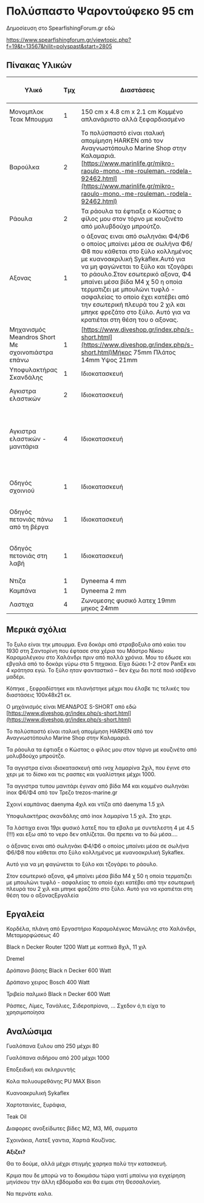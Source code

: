 # Πολύσπαστο Ψαροντούφεκο  95 cm
Δημοσίευση στο SpearfishingForum.gr εδώ

https://www.spearfishingforum.gr/viewtopic.php?f=19&t=13567&hilit=polyspast&start=2805



## Πίνακας Υλικών

| **Υλικό** | **Τμχ** | **Διαστάσεις**|** Ενδεικτική τιμή Παρατηρήσεις** |
| --- | --- | --- | --- |
| Μονομπλοκ Τεακ Μπουρμα | 1 | 150 cm x 4.8 cm  x 2.1 cm Κομμένο απλανάριστο αλλά ξεφαρδιασμένο | Δώρο του Μαστρο-Νίκου Καραμολέγκου |
| Βαρούλκα               | 2 | Το πολύσπαστό είναι ιταλική απομίμηση HARKEN από τον Αναγνωστόπουλο Marine Shop στην Καλαμαριά.[https://www.marinlife.gr/mikro-raoulo-mono.-me-rouleman.-rodela-92462.html](https://www.marinlife.gr/mikro-raoulo-mono.-me-rouleman.-rodela-92462.html) | 2 χ 5 = 10 Ε |
| Ράουλα                 | 2 | Τα ράουλα τα έφτιαξε ο Κώστας ο φίλος μου στον τόρνο με κουζινέτο από μολυβδούχο μπρούτζο. | 0 |
| Αξονας                 | 1 | ο άξονας ειναι από σωληνάκι Φ4/Φ6 ο οποίος μπαίνει μέσα σε σωλήνα Φ6/Φ8 που κάθεται στο ξύλο κολλημένος με κυανοακριλική Sykaflex.Αυτό για να μη φαγώνεται το ξύλο και τζογάρει το ράουλο.Στον εσωτερικό αξονα, Φ4 μπαίνει μέσα βίδα Μ4 χ 50 η οποία τερματιζει με μπουλώνι τυφλό - ασφαλείας το οποίο έχει κατέβει από την εσωτερική πλευρά του 2 χιλ και μπηκε φρεζάτο στο ξύλο. Αυτό για να κρατιέται στη θέση του ο αξονας. |
| Μηχανισμός Meandros Short Με σχοινοπιάστρα επάνω | 1 | [https://www.diveshop.gr/index.php/s-short.html](https://www.diveshop.gr/index.php/s-short.html)Μήκος 75mm Πλάτος 14mm Υψος 21mm | Meandros - S SHORT49.5 Ε |
| Υποφυλακτήρας Σκανδάλης | 1 | Ιδιοκατασκευή |
 | Αγκιστρα ελαστικών | 2 | Ιδιοκατασκευή | Inox 316LΜπουλόνι Μ4 χ4|
| Αγκιστρα ελαστικών - μανιτάρια | 4 | Ιδιοκατασκευή | Inox 316L Μπουλόνι Μ2 χ42 Ροδελες πάνω κατω1 Σωληνάκι ινοξ Φ4/Φ6 από τον Τρεζο trezos-marine.gr |
| Οδηγός σχοινιού | 1 | Ιδιοκατασκευή | Inox 316L Μπουλόνι Μ2χ8 με κατάλληλη διαμορφωση |
| Οδηγός πετονιάς πάνω από τη βέργα | 1 | Ιδιοκατασκευή | Inox 316 LΜπουλόνι Μ2χ8 με κατάλληλη διαμορφωση |
| Οδηγός πετονιάς στη λαβή | 1 | Ιδιοκατασκευή | Inox 316L Μπουλόνι Μ2χ8με κατάλληλη διαμορφωση |
| Ντιζα | 1 | Dyneema 4 mm | trezos-marine.gr |
| Καμπάνα | 1 | Dyneema 2 mm | trezos-marine.gr |
| Λαστιχα | 4 | Ζωνομεσης φυσικό λατεχ 19mm μηκος 24mm | Ψαλιδιές από Dyneema 2 |

## Μερικά σχόλια


To ξυλο είναι τηκ μπουρμα. Ενα δοκάρι από στραβοξυλο από καίκι του 1930 στη Σαντορίνη που έφτασε στα χέρια του Μάστρο Νίκου Καραμολέγκου στο Χαλάνδρι πριν από πολλά χρόνια. Μου το έδωσε και εβγαλά από το δοκάρι γύρω στα 5 πηχακια. Είχα δώσει 1-2 στον PanEx και 4 κράτησα εγώ. Το ξύλο ηταν φανταστικό – δεν έχω δει ποτέ ποιό ισόβενο μαδέρι.


Κόπηκε , ξεφραδίστηκε και πλανήστηκε μέχρι που έλαβε τις τελικές του διαστάσεις 100x48x21 εκ.


Ο μηχάνισμός είναι ΜΕΑΝΔΡΟΣ S-SHORT από εδώ [https://www.diveshop.gr/index.php/s-short.html](https://www.diveshop.gr/index.php/s-short.html)


Το πολύσπαστό είναι ιταλική απομίμηση HARKEN από τον Αναγνωστόπουλο Marine Shop στην Καλαμαριά.


Τα ράουλα τα έφτιαξε ο Κώστας ο φίλος μου στον τόρνο με κουζινέτο από μολυβδούχο μπρούτζο.


Τα αγγιστρα είναι ιδιοκατασκευή από ινοχ λαμαρίνα 2χιλ, που έγινε στο χερι με το δίσκο και τις ρασπες και γυαλίστηκε μέχρι 1000.


Τα αγγιστρα τυπου μανιτάρι έγιναν από βίδα Μ4 και κομμένο σωληνάκι inox Φ6/Φ4 από τον Τρεζο trezos-marine.gr


Σχοινί καμπάνας daenyma 4χιλ και ντίζα από daenyma 1.5 χιλ


Υποφυλακτήρας σκανδάλης από inox λαμαρίνα 1.5 χιλ. Στο χερι.


Τα λάστιχα ειναι 19ρι φυσικό λατεξ που τα εβαλα με συντελεστη 4 με 4.5 (!!!) και εξω από το νερο δεν οπλίζεται. Θα πρεπει να το δώ μέσα....


ο άξονας ειναι από σωληνάκι Φ4/Φ6 ο οποίος μπαίνει μέσα σε σωλήνα Φ6/Φ8 που κάθεται στο ξύλο κολλημένος με κυανοακριλική Sykaflex.


Αυτό για να μη φαγώνεται το ξύλο και τζογάρει το ράουλο.


Στον εσωτερικό αξονα, φ4 μπαίνει μέσα βίδα Μ4 χ 50 η οποία τερματιζει με μπουλώνι τυφλό - ασφαλείας το οποίο έχει κατέβει από την εσωτερική πλευρά του 2 χιλ και μπηκε φρεζάτο στο ξύλο. Αυτό για να κρατιέται στη θέση του ο αξοναςΕργαλεία




## Εργαλεία

Κορδέλα, πλάνη από Εργαστήριο Καραμολέγκος Μανώλης στο Χαλάνδρι, Μεταμορφώσεως 40

Black n Decker Router 1200 Watt με κοπτικά 8χιλ, 11 χιλ

Dremel

Δράπανο βάσης Black n Decker 600 Watt

Δράπανο χειρος Bosch 400 Watt

Τριβείο παλμικό Black n Decker 600 Watt

Ράσπες, Λίμες, Τανάλιες, Σιδεροπρίονα, ... Σχεδον ό,τι είχα το χρησιμοποίησα

## Αναλώσιμα

Γυαλόπανα ξυλου από 250 μέχρι 80

Γυαλόπανα σιδήρου από 200 μέχρι 1000

Εποξειδική και σκληρυντής

Κολα πολυουρεθάνης PU MAX Bison

Κυανοακρυλική Sykaflex

Χαρτοταινίες, ξυράφια,

Teak Oil

Διαφορες ανοξείδωτες βίδες Μ2, Μ3, Μ6, συρματα

Σχοινάκια, Λατεξ γαντια, Χαρτιά Κουζίνας.

**Αξιζει?**

Θα το δούμε, αλλά μέχρι στιγμής χαρηκα πολύ την κατασκευή.

Κριμα που δε μπορώ να το δοκιμάσω τώρα γιατί μπαίνω για εγχείρηση μηνίσκου την άλλη εβδομαδα και θα ειμαι στη Θεσσαλονίκη.

Να περνάτε καλα.